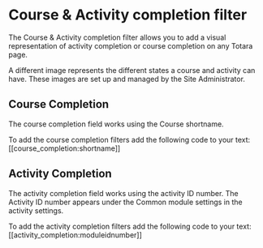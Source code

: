 # Course & Activity completion filter

The Course & Activity completion filter allows you to add a visual representation of activity completion or course completion on any Totara page.

A different image represents the different states a course and activity can have. These images are set up and managed by the Site Administrator.

## Course Completion ##

The course completion field works using the Course shortname.

To add the course completion filters add the following code to your text: [[course_completion:shortname]]

## Activity Completion ##

The activity completion field works using the activity ID number. The Activity ID number appears under the Common module settings in the activity settings.

To add the activity completion filters add the following code to your text: [[activity_completion:moduleidnumber]]

